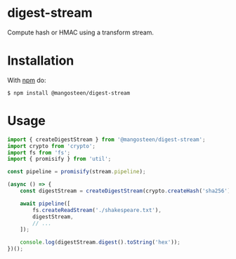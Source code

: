 # digest-stream

Compute hash or HMAC using a transform stream.

# Installation

With [npm](https://www.npmjs.com/) do:

    $ npm install @mangosteen/digest-stream

# Usage

```js
import { createDigestStream } from '@mangosteen/digest-stream';
import crypto from 'crypto';
import fs from 'fs';
import { promisify } from 'util';

const pipeline = promisify(stream.pipeline);

(async () => {
    const digestStream = createDigestStream(crypto.createHash('sha256'));

    await pipeline([
        fs.createReadStream('./shakespeare.txt'),
        digestStream,
        // ...
    ]);

    console.log(digestStream.digest().toString('hex'));
})();
```